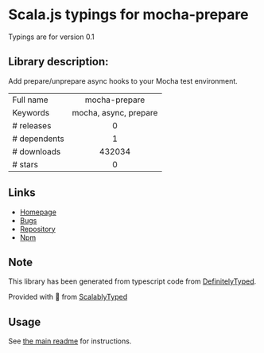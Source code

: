 
# Scala.js typings for mocha-prepare

Typings are for version 0.1

## Library description:
Add prepare/unprepare async hooks to your Mocha test environment.

|                    |                 |
| ------------------ | :-------------: |
| Full name          | mocha-prepare |
| Keywords           | mocha, async, prepare |
| # releases         | 0 |
| # dependents       | 1 |
| # downloads        | 432034 |
| # stars            | 0 |

## Links
- [Homepage](https://github.com/enobufs/mocha-prepare#readme)
- [Bugs](https://github.com/enobufs/mocha-prepare/issues)
- [Repository](https://github.com/enobufs/mocha-prepare)
- [Npm](https://www.npmjs.com/package/mocha-prepare)
    


## Note
This library has been generated from typescript code from [DefinitelyTyped](https://definitelytyped.org).

Provided with :purple_heart: from [ScalablyTyped](https://github.com/oyvindberg/ScalablyTyped)

## Usage
See [the main readme](../../readme.md) for instructions.


